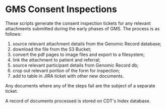 # GMS Consent Inspections

These scripts generate the consent inspection tickets for any relevant attachments submitted during the early phases of GMS.
The process is as follows:

1. source relevant attachment details from the Genomic Record database;
1. download the file from the S3 Bucket;
1. convert the pdf pages to image files and export to a filesystem;
1. link the attachment to patient and referral;
1. source relevant participant details from Genomic Record db;
1. crop out relevant portion of the form for inspection;
1. add to table in JIRA ticket with other new documents.

Any documents where any of the steps fail are the subject of a separate ticket.

A record of documents processed is stored on CDT's Index database.
